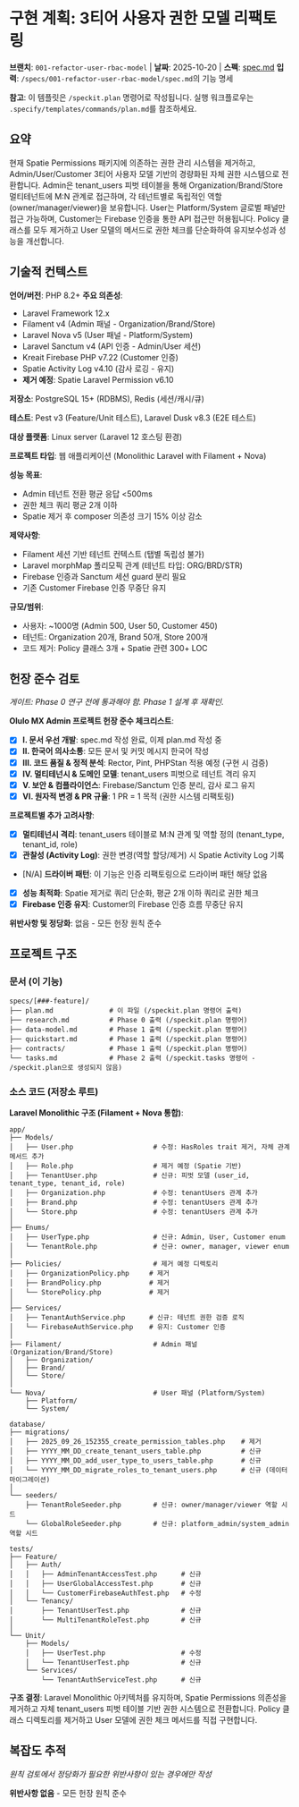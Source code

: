 # 구현 계획: 3티어 사용자 권한 모델 리팩토링

**브랜치**: `001-refactor-user-rbac-model` | **날짜**: 2025-10-20 | **스펙**: [spec.md](./spec.md)
**입력**: `/specs/001-refactor-user-rbac-model/spec.md`의 기능 명세

**참고**: 이 템플릿은 `/speckit.plan` 명령어로 작성됩니다. 실행 워크플로우는 `.specify/templates/commands/plan.md`를 참조하세요.

## 요약

현재 Spatie Permissions 패키지에 의존하는 권한 관리 시스템을 제거하고, Admin/User/Customer 3티어 사용자 모델 기반의 경량화된 자체 권한 시스템으로 전환합니다. Admin은 tenant_users 피벗 테이블을 통해 Organization/Brand/Store 멀티테넌트에 M:N 관계로 접근하며, 각 테넌트별로 독립적인 역할(owner/manager/viewer)을 보유합니다. User는 Platform/System 글로벌 패널만 접근 가능하며, Customer는 Firebase 인증을 통한 API 접근만 허용됩니다. Policy 클래스를 모두 제거하고 User 모델의 메서드로 권한 체크를 단순화하여 유지보수성과 성능을 개선합니다.

## 기술적 컨텍스트

**언어/버전**: PHP 8.2+
**주요 의존성**:
  - Laravel Framework 12.x
  - Filament v4 (Admin 패널 - Organization/Brand/Store)
  - Laravel Nova v5 (User 패널 - Platform/System)
  - Laravel Sanctum v4 (API 인증 - Admin/User 세션)
  - Kreait Firebase PHP v7.22 (Customer 인증)
  - Spatie Activity Log v4.10 (감사 로깅 - 유지)
  - **제거 예정**: Spatie Laravel Permission v6.10

**저장소**: PostgreSQL 15+ (RDBMS), Redis (세션/캐시/큐)

**테스트**: Pest v3 (Feature/Unit 테스트), Laravel Dusk v8.3 (E2E 테스트)

**대상 플랫폼**: Linux server (Laravel 12 호스팅 환경)

**프로젝트 타입**: 웹 애플리케이션 (Monolithic Laravel with Filament + Nova)

**성능 목표**:
  - Admin 테넌트 전환 평균 응답 <500ms
  - 권한 체크 쿼리 평균 2개 이하
  - Spatie 제거 후 composer 의존성 크기 15% 이상 감소

**제약사항**:
  - Filament 세션 기반 테넌트 컨텍스트 (탭별 독립성 불가)
  - Laravel morphMap 폴리모픽 관계 (테넌트 타입: ORG/BRD/STR)
  - Firebase 인증과 Sanctum 세션 guard 분리 필요
  - 기존 Customer Firebase 인증 무중단 유지

**규모/범위**:
  - 사용자: ~1000명 (Admin 500, User 50, Customer 450)
  - 테넌트: Organization 20개, Brand 50개, Store 200개
  - 코드 제거: Policy 클래스 3개 + Spatie 관련 300+ LOC

## 헌장 준수 검토

*게이트: Phase 0 연구 전에 통과해야 함. Phase 1 설계 후 재확인.*

**Olulo MX Admin 프로젝트 헌장 준수 체크리스트**:

- [x] **I. 문서 우선 개발**: spec.md 작성 완료, 이제 plan.md 작성 중
- [x] **II. 한국어 의사소통**: 모든 문서 및 커밋 메시지 한국어 작성
- [x] **III. 코드 품질 & 정적 분석**: Rector, Pint, PHPStan 적용 예정 (구현 시 검증)
- [x] **IV. 멀티테넌시 & 도메인 모델**: tenant_users 피벗으로 테넌트 격리 유지
- [x] **V. 보안 & 컴플라이언스**: Firebase/Sanctum 인증 분리, 감사 로그 유지
- [x] **VI. 원자적 변경 & PR 규율**: 1 PR = 1 목적 (권한 시스템 리팩토링)

**프로젝트별 추가 고려사항**:
- [x] **멀티테넌시 격리**: tenant_users 테이블로 M:N 관계 및 역할 정의 (tenant_type, tenant_id, role)
- [x] **관찰성 (Activity Log)**: 권한 변경(역할 할당/제거) 시 Spatie Activity Log 기록
- [N/A] **드라이버 패턴**: 이 기능은 인증 리팩토링으로 드라이버 패턴 해당 없음
- [x] **성능 최적화**: Spatie 제거로 쿼리 단순화, 평균 2개 이하 쿼리로 권한 체크
- [x] **Firebase 인증 유지**: Customer의 Firebase 인증 흐름 무중단 유지

**위반사항 및 정당화**: 없음 - 모든 헌장 원칙 준수

## 프로젝트 구조

### 문서 (이 기능)

```
specs/[###-feature]/
├── plan.md              # 이 파일 (/speckit.plan 명령어 출력)
├── research.md          # Phase 0 출력 (/speckit.plan 명령어)
├── data-model.md        # Phase 1 출력 (/speckit.plan 명령어)
├── quickstart.md        # Phase 1 출력 (/speckit.plan 명령어)
├── contracts/           # Phase 1 출력 (/speckit.plan 명령어)
└── tasks.md             # Phase 2 출력 (/speckit.tasks 명령어 - /speckit.plan으로 생성되지 않음)
```

### 소스 코드 (저장소 루트)

**Laravel Monolithic 구조 (Filament + Nova 통합)**:

```
app/
├── Models/
│   ├── User.php                    # 수정: HasRoles trait 제거, 자체 관계 메서드 추가
│   ├── Role.php                    # 제거 예정 (Spatie 기반)
│   ├── TenantUser.php              # 신규: 피벗 모델 (user_id, tenant_type, tenant_id, role)
│   ├── Organization.php            # 수정: tenantUsers 관계 추가
│   ├── Brand.php                   # 수정: tenantUsers 관계 추가
│   └── Store.php                   # 수정: tenantUsers 관계 추가
│
├── Enums/
│   ├── UserType.php                # 신규: Admin, User, Customer enum
│   └── TenantRole.php              # 신규: owner, manager, viewer enum
│
├── Policies/                       # 제거 예정 디렉토리
│   ├── OrganizationPolicy.php     # 제거
│   ├── BrandPolicy.php            # 제거
│   └── StorePolicy.php            # 제거
│
├── Services/
│   ├── TenantAuthService.php      # 신규: 테넌트 권한 검증 로직
│   └── FirebaseAuthService.php    # 유지: Customer 인증
│
├── Filament/                       # Admin 패널 (Organization/Brand/Store)
│   ├── Organization/
│   ├── Brand/
│   └── Store/
│
└── Nova/                           # User 패널 (Platform/System)
    ├── Platform/
    └── System/

database/
├── migrations/
│   ├── 2025_09_26_152355_create_permission_tables.php    # 제거
│   ├── YYYY_MM_DD_create_tenant_users_table.php          # 신규
│   ├── YYYY_MM_DD_add_user_type_to_users_table.php       # 신규
│   └── YYYY_MM_DD_migrate_roles_to_tenant_users.php      # 신규 (데이터 마이그레이션)
│
└── seeders/
    ├── TenantRoleSeeder.php        # 신규: owner/manager/viewer 역할 시드
    └── GlobalRoleSeeder.php        # 신규: platform_admin/system_admin 역할 시드

tests/
├── Feature/
│   ├── Auth/
│   │   ├── AdminTenantAccessTest.php      # 신규
│   │   ├── UserGlobalAccessTest.php       # 신규
│   │   └── CustomerFirebaseAuthTest.php   # 수정
│   └── Tenancy/
│       ├── TenantUserTest.php             # 신규
│       └── MultiTenantRoleTest.php        # 신규
│
└── Unit/
    ├── Models/
    │   ├── UserTest.php                   # 수정
    │   └── TenantUserTest.php             # 신규
    └── Services/
        └── TenantAuthServiceTest.php      # 신규
```

**구조 결정**: Laravel Monolithic 아키텍처를 유지하며, Spatie Permissions 의존성을 제거하고 자체 tenant_users 피벗 테이블 기반 권한 시스템으로 전환합니다. Policy 클래스 디렉토리를 제거하고 User 모델에 권한 체크 메서드를 직접 구현합니다.

## 복잡도 추적

*원칙 검토에서 정당화가 필요한 위반사항이 있는 경우에만 작성*

**위반사항 없음** - 모든 헌장 원칙 준수

